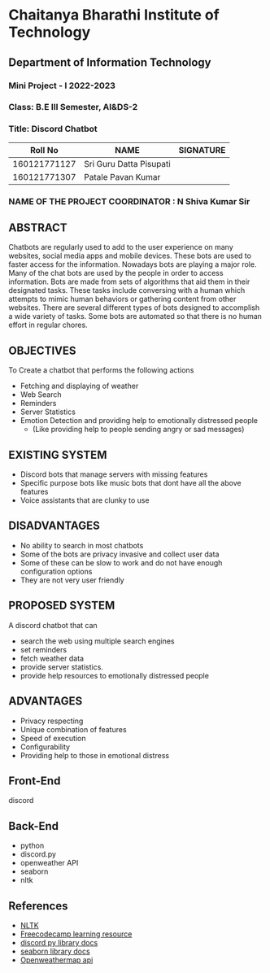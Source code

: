 # Chaitanya Bharathi Institute of Technology

## Department of Information Technology

### Mini Project - I 2022-2023

### Class: B.E III Semester, AI&DS-2

### Title: Discord Chatbot

| Roll No      | NAME                    | SIGNATURE |
| ------------ | ----------------------- | --------- |
| 160121771127 | Sri Guru Datta Pisupati |           |
| 160121771307 | Patale Pavan Kumar      |           |

### NAME OF THE PROJECT COORDINATOR : N Shiva Kumar Sir

## ABSTRACT

Chatbots are regularly used to add to the user experience on many websites,
social media apps and mobile devices.
These bots are used to faster access for the information.
Nowadays bots are playing a major role.
Many of the chat bots are used by the people in order to access information.
Bots are made from sets of algorithms that aid them in their designated tasks.
These tasks include conversing with a human which attempts to
mimic human behaviors or gathering content from other websites.
There are several different types of bots designed to accomplish a wide variety
of tasks. Some bots are automated so that there is no human effort in regular chores.

## OBJECTIVES

To Create a chatbot that performs the following actions

- Fetching and displaying of weather
- Web Search
- Reminders
- Server Statistics
- Emotion Detection and providing help to emotionally distressed people
  - (Like providing help to people sending angry or sad messages)

## EXISTING SYSTEM

- Discord bots that manage servers with missing features
- Specific purpose bots like music bots that dont have all the above features
- Voice assistants that are clunky to use

## DISADVANTAGES

- No ability to search in most chatbots
- Some of the bots are privacy invasive and collect user data
- Some of these can be slow to work and do not have enough configuration options
- They are not very user friendly

## PROPOSED SYSTEM

A discord chatbot that can

- search the web using multiple search engines
- set reminders
- fetch weather data
- provide server statistics.
- provide help resources to emotionally distressed people

## ADVANTAGES

- Privacy respecting
- Unique combination of features
- Speed of execution
- Configurability
- Providing help to those in emotional distress

## Front-End

discord

## Back-End

- python
- discord.py
- openweather API
- seaborn
- nltk

## References

- [NLTK](https://nltk-trainer.readthedocs.io/en/latest/)
- [Freecodecamp learning resource](https://www.freecodecamp.org/news/create-a-discord-bot-with-python/https:/)
- [discord py library docs](https://discordpy.readthedocs.io/)
- [seaborn library docs](https://seaborn.pydata.org/)
- [Openweathermap api](https://openweathermap.org/api)
